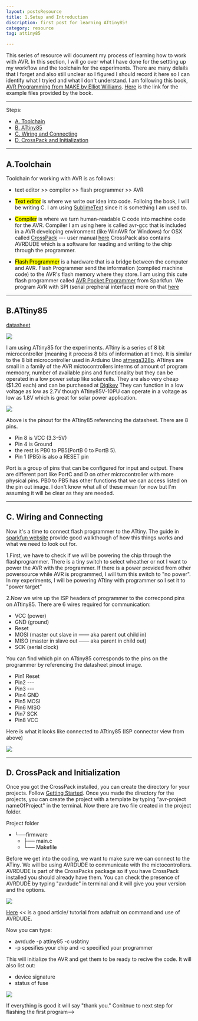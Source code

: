 ```yaml
---
layout: postsResource
title: 1.Setup and Introduction
discription: first post for learning ATtiny85!
category: resource
tag: attiny85

---
```


This series of resource will document my process of learning how to work with AVR. In this section, I will go over what I have done for the settting up my workflow and the toolchain for the experiments. There are many delails that I forget and also still unclear so I figured I should record it here so I can identify what I tryied and what I don't understand. I am following this book, [AVR Programming from MAKE by Elliot Williams](https://www.oreilly.com/library/view/make-avr-programming/9781449356484/). 
[Here](https://github.com/hexagon5un/AVR-Programming) is the link for the example files provided by the book. 

---

Steps:

- [A. Toolchain](#tools)
- [B. ATtiny85](#attiny85)
- [C. Wiring and Connecting](#wiring)
- [D. CrossPack and Initialization](#crosspack)

---
## A.Toolchain <a name="tools"></a>

Toolchain for working with AVR is as follows:

- text editor   >>   compilor   >>   flash programmer   >>   AVR

- <mark>Text editor</mark> is where we write our idea into code. Folloing the book, I will be writing C. I am using [SublimeText](https://www.sublimetext.com/) since it is something I am used to. 

- <mark>Compiler</mark> is where we turn human-readable C code into machine code for the AVR. Compiler I am using here is called avr-gcc that is included in a AVR developing environment (like WinAVR for Windows) for OSX called [CrossPack](https://www.obdev.at/products/crosspack/index.html) --- user manual [here](file:///usr/local/CrossPack-AVR-20131216/manual/index.html) CrossPack also contains AVRDUDE which is a software for reading and writing to the chip through the programmer. 

- <mark>Flash Programmer</mark> is a hardware that is a bridge between the computer and AVR. Flash Programmer send the information (compiled machine code) to the AVR's flash memory where they store. I am using this cute flash programmer called [AVR Pocket Programmer](https://learn.sparkfun.com/tutorials/pocket-avr-programmer-hookup-guide/all) from Sparkfun. We program AVR with SPI (serial prepheral interface) more on that [here](https://learn.sparkfun.com/tutorials/pocket-avr-programmer-hookup-guide/all)


---

## B.ATtiny85  <a name="attiny85"></a> 

[datasheet](http://ww1.microchip.com/downloads/en/DeviceDoc/Atmel-2586-AVR-8-bit-Microcontroller-ATtiny25-ATtiny45-ATtiny85_Datasheet.pdf)

<div class="dataimage2">
	<img src="{{site.baseurl}}/assets/img/resource/attiny85/attinychip.jpg">
</div>

I am using ATtiny85 for the experiments. ATtiny is a series of 8 bit microcontroller (meaning it process 8 bits of information at time). It is similar to the 8 bit microcontroller used in Arduino Uno [atmega328p](https://www.microchip.com/wwwproducts/en/ATmega328P). ATtinys are small in a family of the AVR mictocontrollers interms of amount of program memoory, number of available pins and functionality but they can be operated in a low power setup like solarcells. They are also very cheap ($1.20 each) and can be purchesed at [Digikey](https://www.digikey.com/product-detail/en/microchip-technology/ATTINY85-20PU/ATTINY85-20PU-ND/735469) They can function in a low voltage as low as 2.7V though ATtiny85V-10PU can operate in a voltage as low as 1.8V which is great for solar power application. 

<div class="dataimage2">
	<img src="{{site.baseurl}}/assets/img/resource/attiny85/pinout.png">
</div>

Above is the pinout for the ATtiny85 referencing the datasheet. There are 8 pins. 
- Pin 8 is VCC (3.3-5V)
- Pin 4 is Ground
- the rest is PB0 to PB5(PortB 0 to PortB 5). 
- Pin 1 (PB5) is also a RESET pin

Port is a group of pins that can be configured for input and output. There are different port like PortC and D on other microcontroller with more physical pins. PB0 to PB5 has other functions that we can access listed on the pin out image. I don't know what all of these mean for now but I'm assuming it will be clear as they are needed.


---

## C. Wiring and Connecting <a name="wiring"></a>

Now it's a time to connect flash programmer to the ATtiny. The guide in [sparkfun website](https://learn.sparkfun.com/tutorials/pocket-avr-programmer-hookup-guide/all) provide good walkthough of how this things works and what we need to look out for.

1.First, we have to check if we will be powering the chip through the flashprogrammer. There is a tiny switch to select wheather or not I want to power the AVR with the programmer. If there is a power provided from other powersource while AVR is programmed, I will turn this switch to "no power". In my experiments, I will be powering ATtiny with programmer so I set it to "power target"

2.Now we wire up the ISP headers of programmer to the correcpond pins on ATtiny85. There are 6 wires required for communication:

- VCC (power)
- GND (ground)
- Reset 
- MOSI (master out slave in —— aka parent out child in)
- MISO (master in slave out —— aka parent in child out)
- SCK (serial clock)

You can find which pin on ATtiny85 corresponds to the pins on the programmer by referencing the datasheet pinout image. 

- Pin1 Reset
- Pin2 ---
- Pin3 ---
- Pin4 GND
- Pin5 MOSI
- Pin6 MISO
- Pin7 SCK
- Pin8 VCC

Here is what it looks like connected to ATtiny85 (ISP connector view from above)

<div class="dataimage2">
	<img src="{{site.baseurl}}/assets/img/resource/attiny85/wiringisp.png">
</div>

---

## D. CrossPack and Initialization <a name="crosspack"></a>

Once you got the CrossPack installed, you can create the directory for your projects. Follow [Getting Started](file:///usr/local/CrossPack-AVR-20131216/manual/gettingstarted.html). Once you made the directory for the projects, you can create the project with a template by typing "avr-project nameOfProject" in the terminal.
Now there are two file created in the project folder.

Project folder<br>
- └──firmware
  -   ├── main.c<br>
  -   └── Makefile

Before we get into the coding, we want to make sure we can connect to the ATiny. We will be using AVRDUDE to communicate with the mictocontrollers. AVRDUDE is part of the CrossPacks package so if you have CrossPack installed you should already have them. You can check the presence of AVRDUDE by typing "avrdude" in terminal and it will give you your version and the options. 

<div class="dataimage2">
	<img src="{{site.baseurl}}/assets/img/resource/attiny85/avrdudeoption.png">
</div>

<a href="https://www.ladyada.net/learn/avr/avrdude.html">Here</a> << is a good article/ tutorial from adafruit on command and use of AVRDUDE.

Now you can type:
- avrdude -p attiny85 -c usbtiny
- -p spesifies your chip and -c specified your programmer 

This will initialize the AVR and get them to be ready to recive the code. It will also list out:
- device signature
- status of fuse

<div class="dataimage2">
	<img src="{{site.baseurl}}/assets/img/resource/attiny85/avrdudeinitial.png">
</div>

If everything is good it will say "thank you."
Conitnue to next step for flashing the first program-->







